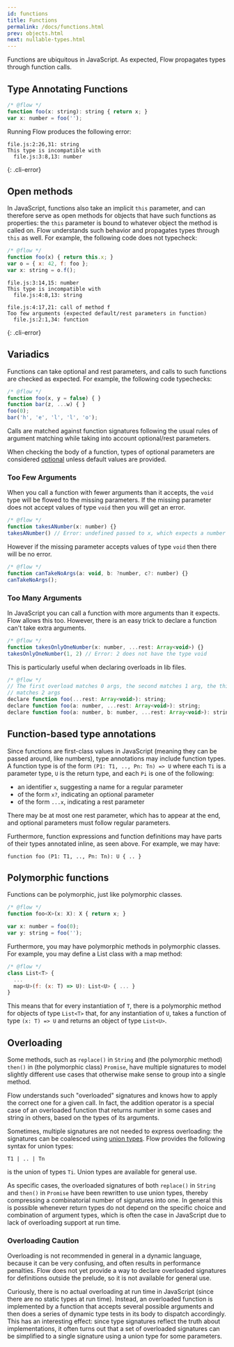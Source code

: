 ```yaml
---
id: functions
title: Functions
permalink: /docs/functions.html
prev: objects.html
next: nullable-types.html
---
```


Functions are ubiquitous in JavaScript. As expected, Flow propagates types through function calls.

## Type Annotating Functions

```js +line_numbers
/* @flow */
function foo(x: string): string { return x; }
var x: number = foo('');
```

Running Flow produces the following error:

```text
file.js:2:26,31: string
This type is incompatible with
  file.js:3:8,13: number
```
{: .cli-error}

## Open methods

In JavaScript, functions also take an implicit `this` parameter, and can
therefore serve as open methods for objects that have such functions as
properties: the `this` parameter is bound to whatever object the method is
called on. Flow understands such behavior and propagates types through `this`
as well. For example, the following code does not typecheck:

```js +line_numbers
/* @flow */
function foo(x) { return this.x; }
var o = { x: 42, f: foo };
var x: string = o.f();
```

```text
file.js:3:14,15: number
This type is incompatible with
  file.js:4:8,13: string

file.js:4:17,21: call of method f
Too few arguments (expected default/rest parameters in function)
  file.js:2:1,34: function
```
{: .cli-error}


## Variadics

Functions can take optional and rest parameters, and calls to such functions
are checked as expected. For example, the following code typechecks:

```js +line_numbers
/* @flow */
function foo(x, y = false) { }
function bar(z, ...w) { }
foo(0);
bar('h', 'e', 'l', 'l', 'o');
```

Calls are matched against function signatures following the usual rules of
argument matching while taking into account optional/rest parameters.

When checking the body of a function, types of optional parameters are considered [optional](http://flowtype.org/docs/nullable-types.html#_) unless default values are provided.

### Too Few Arguments

When you call a function with fewer arguments than it accepts, the `void` type
will be flowed to the missing parameters. If the missing parameter does not
accept values of type `void` then you will get an error.

```js +line_numbers
/* @flow */
function takesANumber(x: number) {}
takesANumber() // Error: undefined passed to x, which expects a number
```

However if the missing parameter accepts values of type `void` then there will
be no error.

```js +line_numbers
/* @flow */
function canTakeNoArgs(a: void, b: ?number, c?: number) {}
canTakeNoArgs();
```

### Too Many Arguments

In JavaScript you can call a function with more arguments than it expects. Flow
allows this too. However, there is an easy trick to declare a function can't
take extra arguments.

```js +line_numbers
/* @flow */
function takesOnlyOneNumber(x: number, ...rest: Array<void>) {}
takesOnlyOneNumber(1, 2) // Error: 2 does not have the type void
```

This is particularly useful when declaring overloads in lib files.

```js +line_numbers
/* @flow */
// The first overload matches 0 args, the second matches 1 arg, the third
// matches 2 args
declare function foo(...rest: Array<void>): string;
declare function foo(a: number, ...rest: Array<void>): string;
declare function foo(a: number, b: number, ...rest: Array<void>): string;
```

## Function-based type annotations

Since functions are first-class values in JavaScript (meaning they can be
passed around, like numbers), type annotations may include function types. A
function type is of the form `(P1: T1, .., Pn: Tn) => U` where each `Ti` is a
parameter type, `U` is the return type, and each `Pi` is one of the following:

- an identifier `x`, suggesting a name for a regular parameter
- of the form `x?`, indicating an optional parameter
- of the form `...x`, indicating a rest parameter

There may be at most one rest parameter, which has to appear at the end, and
optional parameters must follow regular parameters.

Furthermore, function expressions and function definitions may have parts of
their types annotated inline, as seen above. For example, we may have:

`function foo (P1: T1, .., Pn: Tn): U { .. }`

## Polymorphic functions
Functions can be polymorphic, just like polymorphic classes.

```js +line_numbers
/* @flow */
function foo<X>(x: X): X { return x; }

var x: number = foo(0);
var y: string = foo('');
```

Furthermore, you may have polymorphic methods in polymorphic classes. For
example, you may define a List class with a map method:

```js +line_numbers
/* @flow */
class List<T> {
  ...
  map<U>(f: (x: T) => U): List<U> { ... }
}
```

This means that for every instantiation of `T`, there is a polymorphic method
for objects of type `List<T>` that, for any instantiation of `U`, takes a
function of type `(x: T) => U` and returns an object of type `List<U>`.

## Overloading

Some methods, such as `replace()` in `String` and (the polymorphic method)
`then()` in (the polymorphic class) `Promise`, have multiple signatures to
model slightly different use cases that otherwise make sense to group into a single method.

Flow understands such "overloaded" signatures and knows how to apply the
correct one for a given call. In fact, the addition operator is a special case
of an overloaded function that returns number in some cases and string in
others, based on the types of its arguments.

Sometimes, multiple signatures are not needed to express overloading: the signatures can
be coalesced using [union types](http://flowtype.org/docs/union-intersection-types.html#_).
Flow provides the following syntax for union types:

`T1 | .. | Tn`

is the union of types `Ti`. Union types are available for general use.

As specific cases, the overloaded signatures of both `replace()` in `String` and `then()` in `Promise` have been rewritten to use union types, thereby compressing a combinatorial number of signatures into one. In general this is possible whenever return types do not depend on the specific choice and combination of argument types, which is often the case in JavaScript due to lack of overloading support at run time.

### Overloading Caution

Overloading is not recommended in general in a dynamic language, because it
can be very confusing, and often results in performance penalties. Flow does not yet provide a way to declare overloaded signatures for definitions outside the prelude, so it is not available for general use.

Curiously, there is no actual overloading at run time in JavaScript (since
there are no static types at run time). Instead, an overloaded function is
implemented by a function that accepts several possible arguments and then
does a series of dynamic type tests in its body to dispatch accordingly. This
has an interesting effect: since type signatures reflect the truth about
implementations, it often turns out that a set of overloaded signatures can be
simplified to a single signature using a union type for some parameters.

